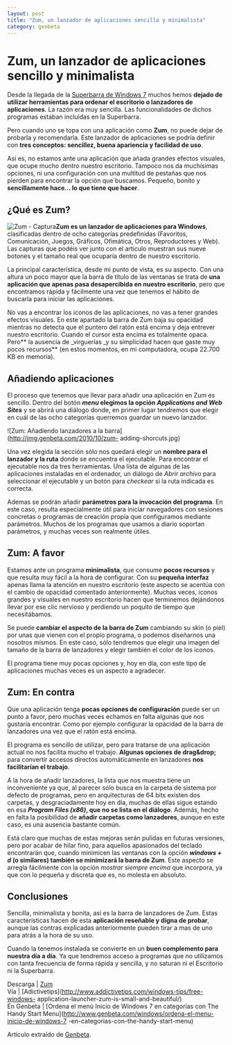 ```yaml
---
layout: post
title: "Zum, un lanzador de aplicaciones sencillo y minimalista"
category: genbeta
---
```


# Zum, un lanzador de aplicaciones sencillo y minimalista

Desde la llegada de la [Superbarra de Windows
7](http://www.genbeta.com/actualidad/la-superbarra-de-windows-7-screencast)
muchos hemos **dejado de utilizar herramientas para ordenar el escritorio o
lanzadores de aplicaciones**. La razón era muy sencilla. Las funcionalidades
de dichos programas estaban incluidas en la Superbarra.

Pero cuando uno se topa con una aplicación como **Zum**, no puede dejar de
probarla y recomendarla. Este lanzador de aplicaciones se podría definir con
**tres conceptos: sencillez, buena apariencia y facilidad de uso**.

Así es, no estamos ante una aplicación que añada grandes efectos visuales, que
ocupe mucho dentro nuestro escritorio. Tampoco nos da muchísimas opciones, ni
una configuración con una multitud de pestañas que nos pierden para encontrar
la opción que buscamos. Pequeño, bonito y **sencillamente hace… lo que tiene
que hacer**.  
  

## ¿Qué es Zum?

  
![Zum - Captura](http://img.genbeta.com/2010/10/zum-captura-games.jpg)**Zum es
un lanzador de aplicaciones para Windows**, clasificadas dentro de ocho
categorías predefinidas (Favoritos, Comunicación, Juegos, Gráficos, Ofimática,
Otros, Reproductores y Web). Las capturas que podéis ver junto con el articulo
muestran sus nueve botones y el tamaño real que ocuparía dentro de nuestro
escritorio.

La principal característica, desde mi punto de vista, es su aspecto. Con una
altura un poco mayor que la barra de título de las ventanas se trata de **una
aplicación que apenas pasa desapercibida en nuestro escritorio**, pero que
encontramos rápida y fácilmente una vez que tenemos el hábito de buscarla para
iniciar las aplicaciones.

No vas a encontrar los iconos de las aplicaciones, no vas a tener grandes
efectos visuales. En este apartado la barra de Zum baja su opacidad mientras
no detecta que el puntero del ratón está encima y deja entrever nuestro
escritorio. Cuando el cursor esta encima es totalmente opaca. Pero** la
ausencia de _virguerías _y su simplicidad hacen que gaste muy pocos recursos**
(en estos momentos, en mi computadora, ocupa 22.700 KB en memoria).

## Añadiendo aplicaciones

  
El proceso que tenemos que llevar para añadir una aplicación en Zum es
sencillo. Dentro del botón **_menu_ elegimos la opción _Applications and Web
Sites_** y se abrirá una diálogo donde, en primer lugar tendremos que elegir
en cuál de las ocho categorías querremos guardar un nuevo lanzador.

![Zum: Añadiendo lanzadores a la barra](http://img.genbeta.com/2010/10/zum-
adding-shorcuts.jpg)

Una vez elegida la sección sólo nos quedará elegir un **nombre para el
lanzador y la ruta** donde se encuentra el ejecutable. Para encontrar el
ejecutable nos da tres herramientas. Una lista de algunas de las aplicaciones
instaladas en el ordenador, un diálogo de _Abrir archivo_ para seleccionar el
ejecutable y un botón para _checkear_ sí la ruta indicada es correcta.

Ademas se podrán añadir **parámetros para la invocación del programa**. En
este caso, resulta especialmente útil para iniciar navegadores con sesiones
concretas o programas de creación propia que configuramos mediante parámetros.
Muchos de los programas que usamos a diario soportan parámetros, y muchas
veces son realmente útiles.

## Zum: A favor

  
Estamos ante un programa **minimalista**, que consume **pocos recursos** y que
resulta muy fácil a la hora de configurar. Con su **pequeña interfaz** apenas
llama la atención en nuestro escritorio (este aspecto se acentúa con el cambio
de opacidad comentado anteriormente). Muchas veces, iconos grandes y visuales
en nuestro escritorio hacen que terminemos dejándonos llevar por ese clic
nervioso y perdiendo un poquito de tiempo que necesitábamos.

Se puede **cambiar el aspecto de la barra de Zum** cambiando su skin (o piel)
por unas que vienen con el propio programa, o podemos diseñarnos una nosotros
mismos. En este caso, sólo tendremos que elegir una imagen del tamaño de la
barra de lanzadores y elegir también el color de los iconos.

El programa tiene muy pocas opciones y, hoy en día, con este tipo de
aplicaciones muchas veces es un aspecto a agradecer.

## Zum: En contra

  
Que una aplicación tenga **pocas opciones de configuración** puede ser un
punto a favor, pero muchas veces echamos en falta algunas que nos gustaría
encontrar. Como por ejemplo configurar la opacidad de la barra de lanzadores
una vez que el ratón está encima.

El programa es sencillo de utilizar, pero para tratarse de una aplicación
actual no nos facilita mucho el trabajo. **Algunas opciones de drag&drop;**
para convertir accesos directos automáticamente en lanzadores **nos
facilitarían el trabajo**.

A la hora de añadir lanzadores, la lista que nos muestra tiene un
inconveniente ya que, al parecer sólo busca en la carpeta de sistema por
defecto de programas, pero en arquitecturas de 64 bits existen dos carpetas, y
desgraciadamente hoy en día, muchas de ellas sigue estando en esa **_Program
Files (x86)_, que no se lista en el diálogo**. Además, hecho en falta la
posibilidad de **añadir carpetas como lanzadores**, aunque en este caso, es
una ausencia bastante común.

Está claro que muchas de estas mejoras serán pulidas en futuras versiones,
pero por acabar de hilar fino, para aquellos apasionados del teclado
encontrarán que, cuando minimicen las ventanas con la opción **_windows + d_
(o similares) también se minimizará la barra de Zum**. Este aspecto se arregla
fácilmente con la opción _mostrar siempre encima_ que incorpora, ya que con lo
pequeña y discreta que es, no molesta en absoluto.

## Conclusiones

  
Sencilla, minimalista y bonita, así es la barra de lanzadores de Zum. Estas
características hacen de esta **aplicación reseñable y digna de probar**,
aunque las contras explicadas anteriormente pueden tirar a mas de uno para
atrás a la hora de su uso.

Cuando la tenemos instalada se convierte en un **buen complemento para nuestra
día a día**. Ya que tendremos acceso a programas que no utilizamos con tanta
frecuencia de forma rápida y sencilla, y no saturan ni el Escritorio ni la
Superbarra.

Descarga | [Zum](http://www.cevem.net/zum/en/)  
Vía | [Adictivetips](http://www.addictivetips.com/windows-tips/free-windows-
application-launcher-zum-is-small-and-beautiful/)  
En Genbeta | [Ordena el menú Inicio de Windows 7 en categorías con The Handy
Start Menu](http://www.genbeta.com/windows/ordena-el-menu-inicio-de-windows-7
-en-categorias-con-the-handy-start-menu)

Artículo extraído de [Genbeta](http://www.genbeta.com).